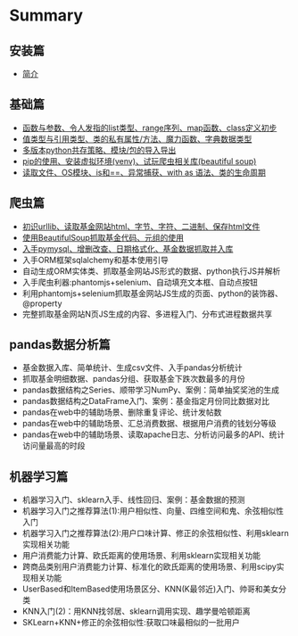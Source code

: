 # Summary

## 安装篇

* [简介](README.md)

## 基础篇

* [函数与参数、令人发指的list类型、range序列、map函数、class定义初步](ji-chu-pian/guan-jian-zi-can-shu-3001-ling-ren-fa-zhi-de-list-lei-xing-3001-range-xu-lie-3001-map-han-shu-3001-class-ding-yi-chu-bu.md)
* [值类型与引用类型、类的私有属性/方法、魔力函数、字典数据类型](ji-chu-pian/zi-fu-chuan-de-bu-ke-bian-xing-3001-lei-de-si-you-shu-xing-3001-te-shu-shu-xing-3001-zi-dian-shu-ju-lei-xing.md)
* [多版本python共存策略、模块/包的导入导出](ji-chu-pian/duo-ban-ben-python-gong-cun-3001-mo-kuai-3001-bao-de-dao-ru-3001-locals-globals-sys-path-de-zuo-yong.md)
* [pip的使用、安装虚拟环境\(venv\)、试玩爬虫相关库\(beautiful soup\)](ji-chu-pian/pipde-shi-yong-3001-an-zhuang-xunihuan-588328-venv-3001-shi-wan-pa-chong-xiang-guan-5e9328-beautiful-soup.md)
* [读取文件、OS模块、is和==、异常捕获、with as 语法、类的生命周期](ji-chu-pian/du-qu-wen-jian-3001-os-mo-kuai-3001-is-548c3d3d-3001-yi-chang-chu-bu-3001-with-as-yu-fa-chu-li-yi-chang.md)

## 爬虫篇

* [初识urllib、读取基金网站html、字节、字符、二进制、保存html文件](pa-chong-pian/chushi-urllib-3001-du-qu-ji-jin-wang-zhan-html-3001-zi-jie-3001-zi-fu-3001-er-jin-zhi-3001-bao-cun-html-wen-jian.md)
* [使用BeautifulSoup抓取基金代码、元组的使用](pa-chong-pian/shi-yong-beautifulsoup-zhua-qu-ji-jin-dai-ma-3001-lei-ji-jing-zhi-3001-yuan-zu.md)
* [入手pymysql、增删改查、日期格式化、基金数据抓取并入库 ](pa-chong-pian/ru-shou-pymysql-3001-zeng-shan-gai-cha-3001-ri-qi-ge-shi-hua-3001-ji-jin-shu-ju-zhua-qu-bing-ru-ku.md)
* 入手ORM框架sqlalchemy和基本使用引导
* 自动生成ORM实体类、抓取基金网站JS形式的数据、python执行JS并解析
* 入手爬虫利器:phantomjs+selenium、自动填充文本框、自动点按钮
* 利用phantomjs+selenium抓取基金网站JS生成的页面、python的装饰器、@property
* 完整抓取基金网站N页JS生成的内容、多进程入门、分布式进程数据共享

## pandas数据分析篇

* 基金数据入库、简单统计、生成csv文件、入手pandas分析统计
* 抓取基金明细数据、pandas分组、获取基金下跌次数最多的月份
* pandas数据结构之Series、顺带学习NumPy、案例：简单抽奖奖池的生成
* pandas数据结构之DataFrame入门、案例：基金指定月份同比数据对比
* pandas在web中的辅助场景、删除重复评论、统计发帖数 
* pandas在web中的辅助场景、汇总消费数据、根据用户消费的钱划分等级
* pandas在web中的辅助场景、读取apache日志、分析访问最多的API、统计访问量最高的时段 

## 机器学习篇

* 机器学习入门、sklearn入手、线性回归、案例：基金数据的预测
* 机器学习入门之推荐算法\(1\):用户相似性、向量、四维空间和鬼、余弦相似性入门
* 机器学习入门之推荐算法\(2\):用户口味计算、修正的余弦相似性、利用sklearn实现相关功能
* 用户消费能力计算、欧氏距离的使用场景、利用sklearn实现相关功能
* 跨商品类别用户消费能力计算、标准化的欧氏距离的使用场景、利用scipy实现相关功能
* UserBased和ItemBased使用场景区分、KNN\(K最邻近\)入门、帅哥和美女分类
* KNN入门\(2\)：用KNN找邻居、sklearn调用实现、趣学曼哈顿距离
* SKLearn+KNN+修正的余弦相似性:获取口味最相似的一批用户

